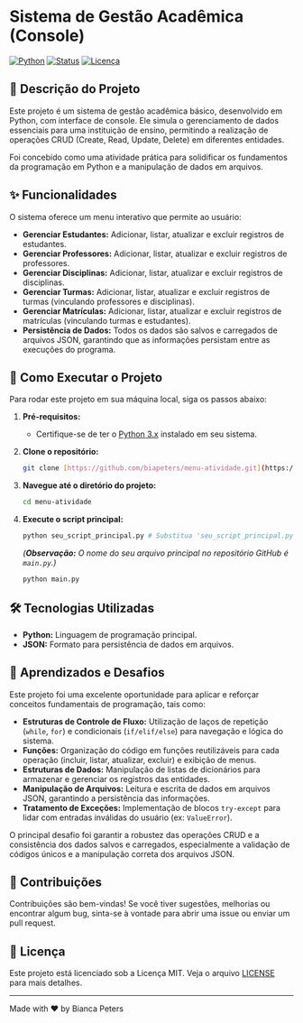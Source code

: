 # Sistema de Gestão Acadêmica (Console)

[![Python](https://img.shields.io/badge/Python-3.x-blue.svg)](https://www.python.org/)
[![Status](https://img.shields.io/badge/Status-Concluído-green.svg)]()
[![Licença](https://img.shields.io/badge/Licença-MIT-lightgrey.svg)](LICENSE)

## 📝 Descrição do Projeto

Este projeto é um sistema de gestão acadêmica básico, desenvolvido em Python, com interface de console. Ele simula o gerenciamento de dados essenciais para uma instituição de ensino, permitindo a realização de operações CRUD (Create, Read, Update, Delete) em diferentes entidades.

Foi concebido como uma atividade prática para solidificar os fundamentos da programação em Python e a manipulação de dados em arquivos.

## ✨ Funcionalidades

O sistema oferece um menu interativo que permite ao usuário:

* **Gerenciar Estudantes:** Adicionar, listar, atualizar e excluir registros de estudantes.
* **Gerenciar Professores:** Adicionar, listar, atualizar e excluir registros de professores.
* **Gerenciar Disciplinas:** Adicionar, listar, atualizar e excluir registros de disciplinas.
* **Gerenciar Turmas:** Adicionar, listar, atualizar e excluir registros de turmas (vinculando professores e disciplinas).
* **Gerenciar Matrículas:** Adicionar, listar, atualizar e excluir registros de matrículas (vinculando turmas e estudantes).
* **Persistência de Dados:** Todos os dados são salvos e carregados de arquivos JSON, garantindo que as informações persistam entre as execuções do programa.

## 🚀 Como Executar o Projeto

Para rodar este projeto em sua máquina local, siga os passos abaixo:

1.  **Pré-requisitos:**
    * Certifique-se de ter o [Python 3.x](https://www.python.org/downloads/) instalado em seu sistema.

2.  **Clone o repositório:**
    ```bash
    git clone [https://github.com/biapeters/menu-atividade.git](https://github.com/biapeters/menu-atividade.git)
    ```

3.  **Navegue até o diretório do projeto:**
    ```bash
    cd menu-atividade
    ```

4.  **Execute o script principal:**
    ```bash
    python seu_script_principal.py # Substitua 'seu_script_principal.py' pelo nome do seu arquivo Python, se for diferente de 'main.py' ou similar. No seu caso, é o arquivo que contém as funções e o loop `while True:`.
    ```
    *(**Observação:** O nome do seu arquivo principal no repositório GitHub é `main.py`.)*
    ```bash
    python main.py
    ```

## 🛠️ Tecnologias Utilizadas

* **Python:** Linguagem de programação principal.
* **JSON:** Formato para persistência de dados em arquivos.

## 🧠 Aprendizados e Desafios

Este projeto foi uma excelente oportunidade para aplicar e reforçar conceitos fundamentais de programação, tais como:

* **Estruturas de Controle de Fluxo:** Utilização de laços de repetição (`while`, `for`) e condicionais (`if/elif/else`) para navegação e lógica do sistema.
* **Funções:** Organização do código em funções reutilizáveis para cada operação (incluir, listar, atualizar, excluir) e exibição de menus.
* **Estruturas de Dados:** Manipulação de listas de dicionários para armazenar e gerenciar os registros das entidades.
* **Manipulação de Arquivos:** Leitura e escrita de dados em arquivos JSON, garantindo a persistência das informações.
* **Tratamento de Exceções:** Implementação de blocos `try-except` para lidar com entradas inválidas do usuário (ex: `ValueError`).

O principal desafio foi garantir a robustez das operações CRUD e a consistência dos dados salvos e carregados, especialmente a validação de códigos únicos e a manipulação correta dos arquivos JSON.

## 🤝 Contribuições

Contribuições são bem-vindas! Se você tiver sugestões, melhorias ou encontrar algum bug, sinta-se à vontade para abrir uma issue ou enviar um pull request.

## 📄 Licença

Este projeto está licenciado sob a Licença MIT. Veja o arquivo [LICENSE](LICENSE) para mais detalhes.

---

Made with ❤️ by Bianca Peters
